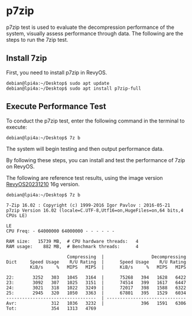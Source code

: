 # p7zip

p7zip test is used to evaluate the decompression performance of the system, visually assess performance through data. The following are the steps to run the 7zip test.

## Install 7zip

First, you need to install p7zip in RevyOS.

```
debian@lpi4a:~/Desktop$ sudo apt update
debian@lpi4a:~/Desktop$ sudo apt install p7zip-full
```

## Execute Performance Test

To conduct the p7zip test, enter the following command in the terminal to execute:

```
debian@lpi4a:~/Desktop$ 7z b
```

The system will begin testing and then output performance data.

By following these steps, you can install and test the performance of 7zip on RevyOS.

The following are reference test results, using the image version [RevyOS20231210](https://mirror.iscas.ac.cn/revyos/extra/images/lpi4a/20231210/) 16g version.

```
debian@lpi4a:~/Desktop$ 7z b

7-Zip 16.02 : Copyright (c) 1999-2016 Igor Pavlov : 2016-05-21
p7zip Version 16.02 (locale=C.UTF-8,Utf16=on,HugeFiles=on,64 bits,4 CPUs LE)

LE
CPU Freq: - 64000000 64000000 - - - - - -

RAM size:   15739 MB,  # CPU hardware threads:   4
RAM usage:    882 MB,  # Benchmark threads:      4

                       Compressing  |                  Decompressing
Dict     Speed Usage    R/U Rating  |      Speed Usage    R/U Rating
         KiB/s     %   MIPS   MIPS  |      KiB/s     %   MIPS   MIPS

22:       3252   303   1045   3164  |      75268   394   1628   6422
23:       3092   307   1025   3151  |      74514   399   1617   6447
24:       3021   318   1022   3249  |      72017   398   1588   6322
25:       2945   320   1050   3363  |      67801   395   1529   6034
----------------------------------  | ------------------------------
Avr:             312   1036   3232  |              396   1591   6306
Tot:             354   1313   4769
```
